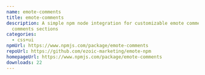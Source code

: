 ```yaml
---
name: emote-comments
title: emote-comments
description: A simple npm node integration for customizable emote comments and
  comments sections
categories:
  - css+ui
npmUrl: https://www.npmjs.com/package/emote-comments
repoUrl: https://github.com/ezoic-marketing/emote-npm
homepageUrl: https://www.npmjs.com/package/emote-comments
downloads: 22
---
```

